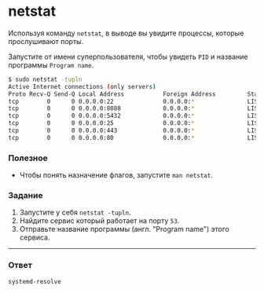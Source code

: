 # netstat

Используя команду `netstat`, в выводе вы увидите процессы, которые прослушивают порты.

Запустите от имени суперпользователя, чтобы увидеть `PID` и название программы `Program name`.

```bash
$ sudo netstat -tupln
Active Internet connections (only servers)
Proto Recv-Q Send-Q Local Address           Foreign Address         State       PID/Program name
tcp        0      0 0.0.0.0:22              0.0.0.0:*               LISTEN      88592/sshd
tcp        0      0 0.0.0.0:8088            0.0.0.0:*               LISTEN      68131/python
tcp        0      0 0.0.0.0:5432            0.0.0.0:*               LISTEN      121934/postgres
tcp        0      0 0.0.0.0:25              0.0.0.0:*               LISTEN      1262/master
tcp        0      0 0.0.0.0:443             0.0.0.0:*               LISTEN      113832/nginx: worke
tcp        0      0 0.0.0.0:80              0.0.0.0:*               LISTEN      113832/nginx: worke
```

### Полезное

- Чтобы понять назначение флагов, запустите `man netstat`.

### Задание

1. Запустите у себя `netstat -tupln`.
2. Найдите сервис который работает на порту `53`.
3. Отправьте название программы (англ. "Program name") этого сервиса.

---

### Ответ

```
systemd-resolve
```

